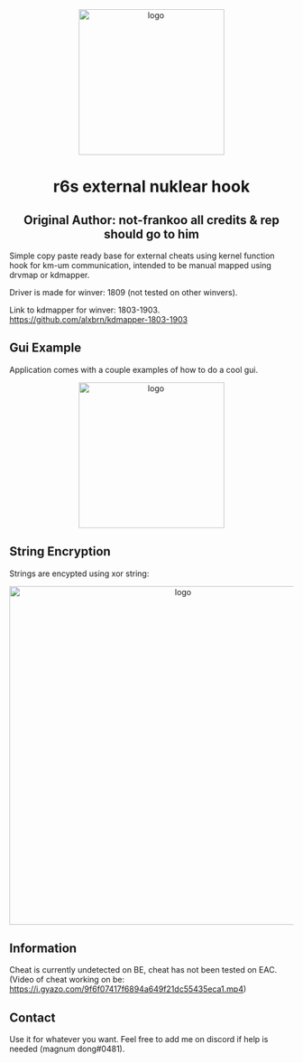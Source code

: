 <div align="center">
  <img width="258" src="https://i.redd.it/lncarhwqwxg11.png" alt="logo">
  <h1>r6s external nuklear hook</h1>
  <h2>Original Author: not-frankoo all credits & rep should go to him</h2>
</div>


Simple copy paste ready base for external cheats using kernel function hook for km-um communication, intended to be manual mapped using drvmap or kdmapper.

Driver is made for winver: 1809 (not tested on other winvers).

Link to kdmapper for winver: 1803-1903. 
https://github.com/alxbrn/kdmapper-1803-1903

## Gui Example
Application comes with a couple examples of how to do a cool gui.
<div align="center">
  <img width="258" src="https://i.gyazo.com/aecea264cba5c72d05f25976a05ffb9a.png" alt="logo">
</div>

## String Encryption
Strings are encypted using xor string:

<div align="center">
  <img width="600" src="https://i.gyazo.com/f0d8ccc0789cc55ab43837919e294487.png" alt="logo">
</div>

## Information
Cheat is currently undetected on BE, cheat has not been tested on EAC.
(Video of cheat working on be: https://i.gyazo.com/9f6f07417f6894a649f21dc55435eca1.mp4)

## Contact
Use it for whatever you want. Feel free to add me on discord if help is needed (magnum dong#0481).
